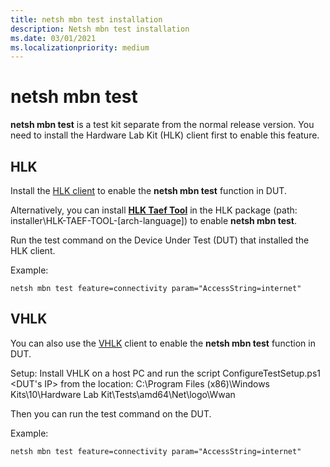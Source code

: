 ```yaml
---
title: netsh mbn test installation
description: Netsh mbn test installation
ms.date: 03/01/2021
ms.localizationpriority: medium
---
```

# netsh mbn test
**netsh mbn test** is a test kit separate from the normal release version.
You need to install the Hardware Lab Kit (HLK) client first to enable this feature.

## HLK
Install the [HLK client](/windows-hardware/test/hlk/getstarted/step-2--install-client-on-the-test-system-s-) to enable the **netsh mbn test** function in DUT.

Alternatively, you can install [**HLK Taef Tool**](/windows-hardware/drivers/taef/) in the HLK package (path: installer\HLK-TAEF-TOOL-[arch-language]) to enable **netsh mbn test**.

Run the test command on the Device Under Test (DUT) that installed the HLK client.

Example:
```
netsh mbn test feature=connectivity param="AccessString=internet"
```

## VHLK

You can also use the [VHLK](/windows-hardware/test/hlk/getstarted/getstarted-vhlk) client to enable the **netsh mbn test** function in DUT.

Setup: Install VHLK on a host PC and run the script ConfigureTestSetup.ps1 <DUT's IP> from the location: C:\Program Files (x86)\Windows Kits\10\Hardware Lab Kit\Tests\amd64\Net\logo\Wwan

Then you can run the test command on the DUT. 

Example:

```
netsh mbn test feature=connectivity param="AccessString=internet"
```

